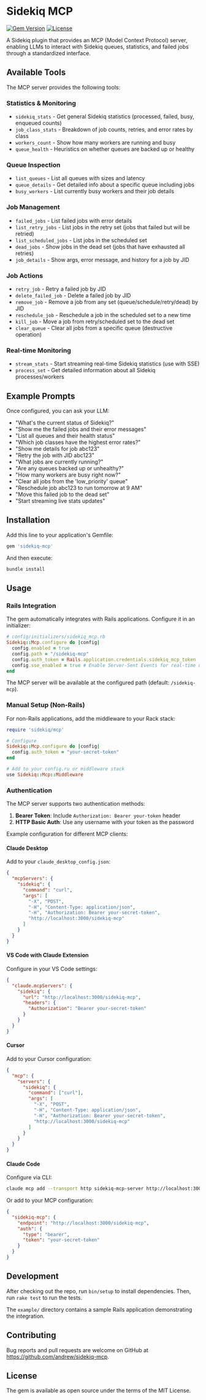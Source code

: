 # Sidekiq MCP

[![Gem Version](https://badge.fury.io/rb/sidekiq-mcp.svg)](https://badge.fury.io/rb/sidekiq-mcp)
[![License](https://img.shields.io/badge/license-MIT-blue.svg)](https://github.com/andrew/sidekiq-mcp/blob/main/LICENSE)

A Sidekiq plugin that provides an MCP (Model Context Protocol) server, enabling LLMs to interact with Sidekiq queues, statistics, and failed jobs through a standardized interface.

## Available Tools

The MCP server provides the following tools:

### Statistics & Monitoring
- `sidekiq_stats` - Get general Sidekiq statistics (processed, failed, busy, enqueued counts)
- `job_class_stats` - Breakdown of job counts, retries, and error rates by class
- `workers_count` - Show how many workers are running and busy
- `queue_health` - Heuristics on whether queues are backed up or healthy

### Queue Inspection  
- `list_queues` - List all queues with sizes and latency
- `queue_details` - Get detailed info about a specific queue including jobs
- `busy_workers` - List currently busy workers and their job details

### Job Management
- `failed_jobs` - List failed jobs with error details
- `list_retry_jobs` - List jobs in the retry set (jobs that failed but will be retried)
- `list_scheduled_jobs` - List jobs in the scheduled set
- `dead_jobs` - Show jobs in the dead set (jobs that have exhausted all retries)
- `job_details` - Show args, error message, and history for a job by JID

### Job Actions
- `retry_job` - Retry a failed job by JID
- `delete_failed_job` - Delete a failed job by JID  
- `remove_job` - Remove a job from any set (queue/schedule/retry/dead) by JID
- `reschedule_job` - Reschedule a job in the scheduled set to a new time
- `kill_job` - Move a job from retry/scheduled set to the dead set
- `clear_queue` - Clear all jobs from a specific queue (destructive operation)

### Real-time Monitoring
- `stream_stats` - Start streaming real-time Sidekiq statistics (use with SSE)
- `process_set` - Get detailed information about all Sidekiq processes/workers


## Example Prompts

Once configured, you can ask your LLM:

- "What's the current status of Sidekiq?"
- "Show me the failed jobs and their error messages"
- "List all queues and their health status"
- "Which job classes have the highest error rates?"
- "Show me details for job abc123"
- "Retry the job with JID abc123"
- "What jobs are currently running?"
- "Are any queues backed up or unhealthy?"
- "How many workers are busy right now?"
- "Clear all jobs from the 'low_priority' queue"
- "Reschedule job abc123 to run tomorrow at 9 AM"
- "Move this failed job to the dead set"
- "Start streaming live stats updates"

## Installation

Add this line to your application's Gemfile:

```ruby
gem 'sidekiq-mcp'
```

And then execute:
```bash
bundle install
```

## Usage

### Rails Integration

The gem automatically integrates with Rails applications. Configure it in an initializer:

```ruby
# config/initializers/sidekiq_mcp.rb
Sidekiq::Mcp.configure do |config|
  config.enabled = true
  config.path = "/sidekiq-mcp"
  config.auth_token = Rails.application.credentials.sidekiq_mcp_token
  config.sse_enabled = true # Enable Server-Sent Events for real-time updates
end
```

The MCP server will be available at the configured path (default: `/sidekiq-mcp`).

### Manual Setup (Non-Rails)

For non-Rails applications, add the middleware to your Rack stack:

```ruby
require 'sidekiq/mcp'

# Configure
Sidekiq::Mcp.configure do |config|
  config.auth_token = "your-secret-token"
end

# Add to your config.ru or middleware stack
use Sidekiq::Mcp::Middleware
```

### Authentication

The MCP server supports two authentication methods:

1. **Bearer Token**: Include `Authorization: Bearer your-token` header
2. **HTTP Basic Auth**: Use any username with your token as the password

Example configuration for different MCP clients:

#### Claude Desktop

Add to your `claude_desktop_config.json`:

```json
{
  "mcpServers": {
    "sidekiq": {
      "command": "curl",
      "args": [
        "-X", "POST",
        "-H", "Content-Type: application/json",
        "-H", "Authorization: Bearer your-secret-token",
        "http://localhost:3000/sidekiq-mcp"
      ]
    }
  }
}
```

#### VS Code with Claude Extension

Configure in your VS Code settings:

```json
{
  "claude.mcpServers": {
    "sidekiq": {
      "url": "http://localhost:3000/sidekiq-mcp",
      "headers": {
        "Authorization": "Bearer your-secret-token"
      }
    }
  }
}
```

#### Cursor

Add to your Cursor configuration:

```json
{
  "mcp": {
    "servers": {
      "sidekiq": {
        "command": ["curl"],
        "args": [
          "-X", "POST",
          "-H", "Content-Type: application/json", 
          "-H", "Authorization: Bearer your-secret-token",
          "http://localhost:3000/sidekiq-mcp"
        ]
      }
    }
  }
}
```

#### Claude Code

Configure via CLI:

```bash
claude mcp add --transport http sidekiq-mcp-server http://localhost:3000/sidekiq-mcp
```

Or add to your MCP configuration:

```json
{
  "sidekiq-mcp": {
    "endpoint": "http://localhost:3000/sidekiq-mcp",
    "auth": {
      "type": "bearer",
      "token": "your-secret-token"
    }
  }
}
```

## Development

After checking out the repo, run `bin/setup` to install dependencies. Then, run `rake test` to run the tests.

The `example/` directory contains a sample Rails application demonstrating the integration.

## Contributing

Bug reports and pull requests are welcome on GitHub at https://github.com/andrew/sidekiq-mcp.

## License

The gem is available as open source under the terms of the MIT License.
